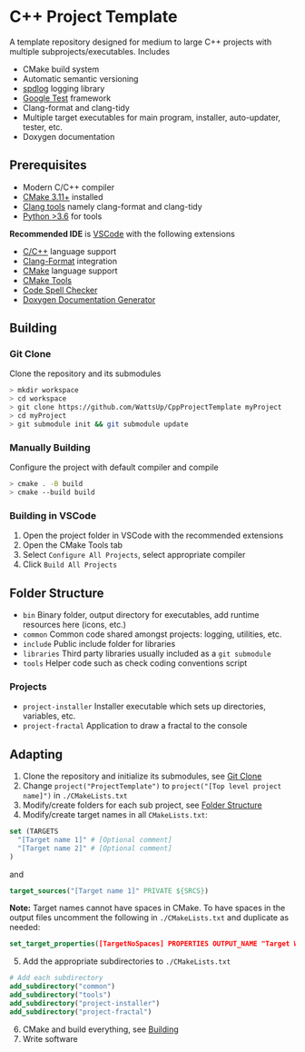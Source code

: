 # C++ Project Template #
A template repository designed for medium to large C++ projects with multiple subprojects/executables.
Includes
* CMake build system
* Automatic semantic versioning
* [spdlog](https://github.com/gabime/spdlog) logging library
* [Google Test](https://github.com/google/googletest) framework
* Clang-format and clang-tidy
* Multiple target executables for main program, installer, auto-updater, tester, etc.
* Doxygen documentation

## Prerequisites ##
* Modern C/C++ compiler
* [CMake 3.11+](https://cmake.org/download/) installed
* [Clang tools](http://releases.llvm.org/download.html) namely clang-format and clang-tidy
* [Python >3.6](https://www.python.org/downloads/) for tools

**Recommended IDE** is [VSCode](https://code.visualstudio.com/) with the following extensions
* [C/C++](https://marketplace.visualstudio.com/items?itemName=ms-vscode.cpptools) language support
* [Clang-Format](https://marketplace.visualstudio.com/items?itemName=xaver.clang-format) integration
* [CMake](https://marketplace.visualstudio.com/items?itemName=twxs.cmake) language support
* [CMake Tools](https://marketplace.visualstudio.com/items?itemName=ms-vscode.cmake-tools)
* [Code Spell Checker](https://marketplace.visualstudio.com/items?itemName=streetsidesoftware.code-spell-checker)
* [Doxygen Documentation Generator](https://marketplace.visualstudio.com/items?itemName=cschlosser.doxdocgen)

## Building ##
### Git Clone ###
Clone the repository and its submodules
```bash
> mkdir workspace
> cd workspace
> git clone https://github.com/WattsUp/CppProjectTemplate myProject
> cd myProject
> git submodule init && git submodule update
```

### Manually Building ###
Configure the project with default compiler and compile
```bash
> cmake . -B build
> cmake --build build
```

### Building in VSCode ###
1. Open the project folder in VSCode with the recommended extensions
2. Open the CMake Tools tab
3. Select `Configure All Projects`, select appropriate compiler
4. Click `Build All Projects`

## Folder Structure ##
* `bin`       Binary folder, output directory for executables, add runtime resources here (icons, etc.)
* `common`    Common code shared amongst projects: logging, utilities, etc.
* `include`   Public include folder for libraries
* `libraries` Third party libraries usually included as a `git submodule`
* `tools`     Helper code such as check coding conventions script

### Projects ###
* `project-installer` Installer executable which sets up directories, variables, etc.
* `project-fractal`   Application to draw a fractal to the console

## Adapting ##
1. Clone the repository and initialize its submodules, see [Git Clone](#git-clone)
2. Change `project("ProjectTemplate")` to `project("[Top level project name]")` in `./CMakeLists.txt`
3. Modify/create folders for each sub project, see [Folder Structure](#folder-structure)
4. Modify/create target names in all `CMakeLists.txt`:
```CMake
set (TARGETS
  "[Target name 1]" # [Optional comment]
  "[Target name 2]" # [Optional comment]
)
```
and
```CMake
target_sources("[Target name 1]" PRIVATE ${SRCS})
```
**Note:** Target names cannot have spaces in CMake. To have spaces in the output files uncomment the following in `./CMakeLists.txt` and duplicate as needed:
```CMake
set_target_properties([TargetNoSpaces] PROPERTIES OUTPUT_NAME "Target With Spaces")
```
5. Add the appropriate subdirectories to `./CMakeLists.txt`
```CMake
# Add each subdirectory
add_subdirectory("common")
add_subdirectory("tools")
add_subdirectory("project-installer")
add_subdirectory("project-fractal")
```
6. CMake and build everything, see [Building](#building)
7. Write software
